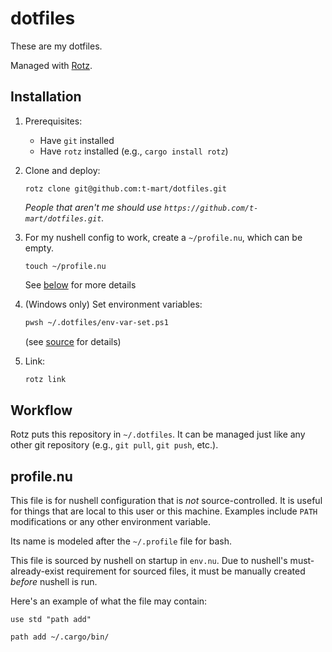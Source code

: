 # dotfiles

These are my dotfiles.

Managed with [Rotz](https://volllly.github.io/rotz/).

## Installation

1. Prerequisites:

   - Have `git` installed
   - Have `rotz` installed (e.g., `cargo install rotz`)

2. Clone and deploy:

   ```shell
   rotz clone git@github.com:t-mart/dotfiles.git
   ```

   *People that aren't me should use `https://github.com/t-mart/dotfiles.git`.*

3. For my nushell config to work, create a `~/profile.nu`, which can be empty.

   ```shell
   touch ~/profile.nu
   ```

   See [below](#profile.nu) for more details

4. (Windows only) Set environment variables:

   ```sh
   pwsh ~/.dotfiles/env-var-set.ps1
   ```

   (see [source](env-var-set.ps1) for details)

5. Link:

   ```sh
   rotz link
   ```

## Workflow

Rotz puts this repository in `~/.dotfiles`. It can be managed just like any
other git repository (e.g., `git pull`, `git push`, etc.).

## profile.nu

This file is for nushell configuration that is *not* source-controlled.
It is useful for things that are local to this user or this machine. Examples
include `PATH` modifications or any other environment variable.

Its name is modeled after the `~/.profile` file for bash.

This file is sourced by nushell on startup in `env.nu`. Due to nushell's
must-already-exist requirement for sourced files, it must be manually created
*before* nushell is run.

Here's an example of what the file may contain:

```nushell
use std "path add"

path add ~/.cargo/bin/
```
